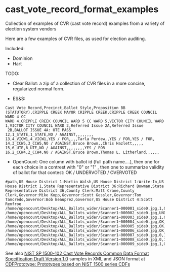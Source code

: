 # cast_vote_record_format_examples
Collection of examples of CVR (cast vote record) examples from a variety of election system vendors

Here are a few examples of CVR files, as used for election auditing.

Included:

* Dominion 
* Hart

TODO:

* Clear Ballot: a zip of a collection of CVR files in a more concise, regularized normal form.

* ES&S:

```
Cast Vote Record,Precinct,Ballot Style,Proposition BB (STATUTORY),CRIPPLE CREEK MAYOR CRIPPLE CREEK,CRIPPLE CREEK COUNCIL WARD 4 CC 
WARD 4,CRIPPLE CREEK COUNCIL WARD 5 CC WARD 5,VICTOR CITY COUNCIL WARD 1,VICTOR CITY COUNCIL WARD 2,Referred Issue 2A,Referred Issue
 2B,BALLOT ISSUE 4A: UTE PASS
12,1_STATE,1_STATE,NO / AGAINST,,,,,,,,
13,4_VICW1,4_VICW1,YES / FOR,,,,Tarla Perdew,,YES / FOR,YES / FOR,
14,3_CCW5,3_CCW5,NO / AGAINST,Bruce Brown,,Chris Hazlett,,,,,
15,6_UTE,6_UTE,NO / AGAINST,,,,,,,,YES / FOR
16,2_CCW4,2_CCW4,NO / AGAINST,Bruce Brown,Thomas L. Litherland,,,,,,
```

* OpenCount: One column with ballot id (full path name....), then one for each choice in a contrest with "0" or "1" , then one to summarize validity of ballot for that contest: OK / UNDERVOTED / OVERVOTED

```
#path,US House District 1:Martin Walsh,US House District 1:Write-In,US House District 1,State Representative District 36:Richard Bowman,State Representative District 36,County Clerk:Matt Crane,County Clerk,Governor:Mike Kopp,Governor:Scott Gessler,Governor:Tom Tancredo,Governor:Bob Beauprez,Governor,US House District 4:Scott Renfroe
/home/opencount/Desktop/ALL_Ballots_wider/Scanner1~000001_side0.jpg,1,0,OK,1,OK,0,1,OK,,,,,
/home/opencount/Desktop/ALL_Ballots_wider/Scanner1~000002_side0.jpg,UNDERVOTED,1,OK,1,0,OK,,,,,,,
/home/opencount/Desktop/ALL_Ballots_wider/Scanner1~000003_side0.jpg,1,0,OK,1,OK,1,0,OK,,,,,
/home/opencount/Desktop/ALL_Ballots_wider/Scanner1~000004_side0.jpg,OK,1,OK,1,OK,,,,,,,,
/home/opencount/Desktop/ALL_Ballots_wider/Scanner1~000005_side0.jpg,OK,1,OK,1,OK,,,,,,,,
/home/opencount/Desktop/ALL_Ballots_wider/Scanner1~000006_side0.jpg,OK,1,OK,0,UNDERVOTED,,,,,,,,
/home/opencount/Desktop/ALL_Ballots_wider/Scanner1~000007_side0.jpg,0,1,OK,1,OK,1,OK,,,,,,
/home/opencount/Desktop/ALL_Ballots_wider/Scanner1~000008_side0.jpg,0,1,OK,1,OK,1,0,OK,,,,,
/home/opencount/Desktop/ALL_Ballots_wider/Scanner1~000009_side0.jpg,1,OK,1,OK,,,,,,,,,

```


See also [NIST SP 1500\-102 Cast Vote Records Common Data Format Specification Draft Version 1\.0](https://pages.nist.gov/CastVoteRecords/) samples in XML and JSON format at 
[CDFPrototype: Prototypes based on NIST 1500 series CDFs](https://github.com/HiltonRoscoe/CDFPrototype)
